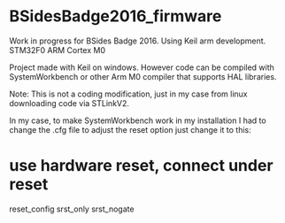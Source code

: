 # BSidesBadge2016_firmware
Work in progress for BSides Badge 2016. Using Keil arm development. STM32F0 ARM Cortex M0 

Project made with Keil on windows.
However code can be compiled with SystemWorkbench or other Arm M0 compiler that supports HAL libraries.

Note:
This is not a coding modification, just in my case from linux downloading code via STLinkV2.

In my case, to make SystemWorkbench work in my installation I had to change the .cfg file to adjust the reset option
just change it to this:


 # use hardware reset, connect under reset

reset_config srst_only srst_nogate
